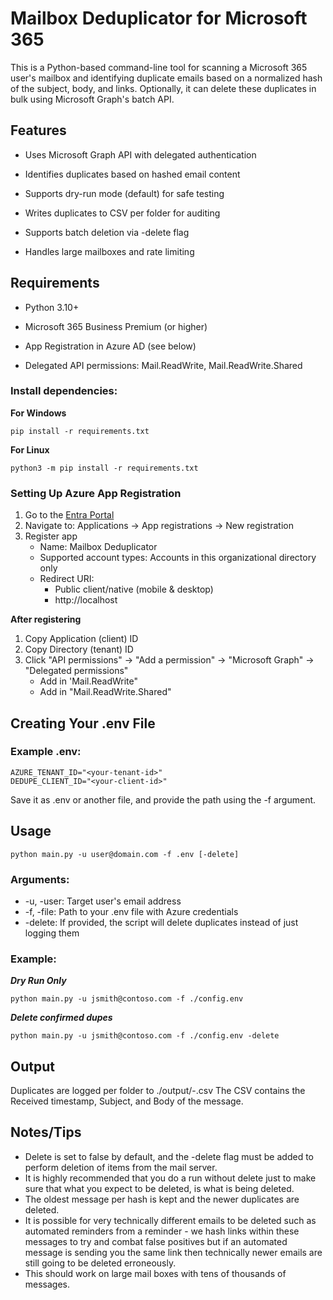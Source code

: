 # Mailbox Deduplicator for Microsoft 365

This is a Python-based command-line tool for scanning a Microsoft 365 user's mailbox and identifying duplicate emails based on a normalized hash of the subject, body, and links. Optionally, it can delete these duplicates in bulk using Microsoft Graph's batch API.

## Features 

- Uses Microsoft Graph API with delegated authentication

- Identifies duplicates based on hashed email content

- Supports dry-run mode (default) for safe testing

- Writes duplicates to CSV per folder for auditing

- Supports batch deletion via -delete flag

- Handles large mailboxes and rate limiting

## Requirements

- Python 3.10+

- Microsoft 365 Business Premium (or higher)

- App Registration in Azure AD (see below)

- Delegated API permissions: Mail.ReadWrite, Mail.ReadWrite.Shared

### Install dependencies:

**For Windows**
```
pip install -r requirements.txt
```

**For Linux**
```
python3 -m pip install -r requirements.txt
```
### Setting Up Azure App Registration
1. Go to the [Entra Portal](https://entra.microsoft.com/#home)
2. Navigate to: Applications -> App registrations -> New registration
3. Register app<br />
    - Name: Mailbox Deduplicator
    - Supported account types: Accounts in this organizational directory only
    - Redirect URI:
        - Public client/native (mobile & desktop)
        - http://localhost

**After registering**
1. Copy Application (client) ID
2. Copy Directory (tenant) ID
3. Click "API permissions" -> "Add a permission" -> "Microsoft Graph" -> "Delegated permissions"
    - Add in 'Mail.ReadWrite"
    - Add in "Mail.ReadWrite.Shared"
## Creating Your .env File
### Example .env:
```
AZURE_TENANT_ID="<your-tenant-id>"
DEDUPE_CLIENT_ID="<your-client-id>"
```
Save it as .env or another file, and provide the path using the -f argument.

## Usage
```
python main.py -u user@domain.com -f .env [-delete]
```
### Arguments:
  - -u, -user: Target user's email address
  - -f, -file: Path to your .env file with Azure credentials
  - -delete: If provided, the script will delete duplicates instead of just logging them

### Example:
***Dry Run Only***
```
python main.py -u jsmith@contoso.com -f ./config.env
```
***Delete confirmed dupes***
```
python main.py -u jsmith@contoso.com -f ./config.env -delete
```
## Output
Duplicates are logged per folder to ./output/<user>-<folder>.csv The CSV contains the Received timestamp, Subject, and Body of the message.

## Notes/Tips
  - Delete is set to false by default, and the -delete flag must be added to perform deletion of items from the mail server.
  - It is highly recommended that you do a run without delete just to make sure that what you expect to be deleted, is what is being deleted.
  - The oldest message per hash is kept and the newer duplicates are deleted.
  - It is possible for very technically different emails to be deleted such as automated reminders from a reminder - we hash links within these messages to try and combat false positives but if an automated message is sending you the same link then technically newer emails are still going to be deleted erroneously.
  - This should work on large mail boxes with tens of thousands of messages.

